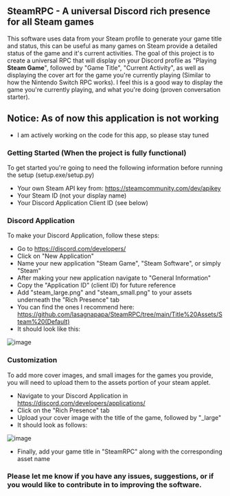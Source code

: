 ## SteamRPC - A universal Discord rich presence for all Steam games

This software uses data from your Steam profile to generate your game title and status, this can be useful as many games on Steam provide a detailed status of the game and it's current activities. The goal of this project is to create a universal RPC that will display on your Discord profile as "Playing **Steam Game**", followed by "Game Title", "Current Activity", as well as displaying the cover art for the game you're currently playing (Similar to how the Nintendo Switch RPC works). I feel this is a good way to display the game you're currently playing, and what you're doing (proven conversation starter).

## Notice: As of now this application is not working
- I am actively working on the code for this app, so please stay tuned

### Getting Started (When the project is fully functional)

To get started you're going to need the following information before running the setup (setup.exe/setup.py)
- Your own Steam API key from: https://steamcommunity.com/dev/apikey
- Your Steam ID (not your display name)
- Your Discord Application Client ID (see below)
 
### Discord Application

To make your Discord Application, follow these steps:
- Go to https://discord.com/developers/
- Click on "New Application"
- Name your new application "Steam Game", "Steam Software", or simply "Steam"
- After making your new application navigate to "General Information"
- Copy the "Application ID" (client ID) for future reference
- Add "steam_large.png" and "steam_small.png" to your assets underneath the "Rich Presence" tab
- You can find the ones I recommend here: https://github.com/lasagnapapa/SteamRPC/tree/main/Title%20Assets/Steam%20(Default)
- It should look like this:

![image](https://github.com/lasagnapapa/SteamRPC/assets/68775205/2096040e-ecbe-4be3-87bc-8875ca91c8fb)


### Customization

To add more cover images, and small images for the games you provide, you will need to upload them to the assets portion of your steam applet.
- Navigate to your Discord Application in https://discord.com/developers/applications/
- Click on the "Rich Presence" tab
- Upload your cover image with the title of the game, followed by "_large"
- It should look as follows:

![image](https://github.com/lasagnapapa/SteamRPC/assets/68775205/e72c130d-6335-4be9-af57-a1149958cf0e)

- Finally, add your game title in "SteamRPC" along with the corresponding asset name

### Please let me know if you have any issues, suggestions, or if you would like to contribute in to improving the software.
